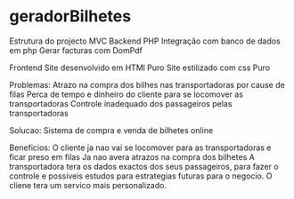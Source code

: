 # geradorBilhetes
Estrutura do projecto MVC
Backend
PHP
Integração com banco de dados em php
Gerar facturas com DomPdf

Frontend
Site desenvolvido em HTMl Puro
Site estilizado com css Puro

Problemas:
Atrazo na compra dos bilhes nas transportadoras por cause de filas
Perca de tempo e dinheiro do cliente para se locomover as transportadoras
Controle inadequado dos passageiros pelas transportadoras

Solucao:
Sistema de compra e venda de bilhetes online

Beneficios:
O cliente ja nao vai se locomover para as transportadoras e ficar preso em filas
Ja nao avera atrazos na compra dos bilhetes
A transportadora tera os dados exactos dos seus passageiros, para fazer o controle
e possiveis estudos para estrategias futuras para o negocio.
O cliene tera um servico mais personalizado.
